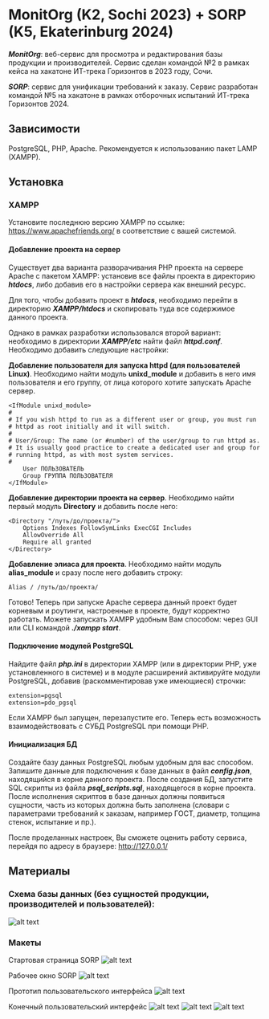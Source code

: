 # MonitOrg (K2, Sochi 2023) + SORP (K5, Ekaterinburg 2024)

__*MonitOrg*__: веб-сервис для просмотра и редактирования базы продукции и производителей. Сервис сделан командой №2 в рамках кейса на хакатоне ИТ-трека Горизонтов в 2023 году, Сочи.

__*SORP*__: сервис для унификации требований к заказу. Сервис разработан командой №5 на хакатоне в рамках отборочных испытаний ИТ-трека Горизонтов 2024. 

## Зависимости

PostgreSQL, PHP, Apache. Рекомендуется к использованию пакет LAMP (XAMPP).

## Установка

### XAMPP
Установите последнюю версию XAMPP по ссылке: https://www.apachefriends.org/ в соответствие с вашей системой.

#### Добавление проекта на сервер
Существует два варианта разворачивания PHP проекта на сервере Apache с пакетом XAMPP: установив все файлы проекта в директорию __*htdocs*__, либо добавив его в настройки сервера как внешний ресурс.

Для того, чтобы добавить проект в __*htdocs*__, необходимо перейти в директорию __*XAMPP/htdocs*__ и скопировать туда все содержимое данного проекта.

Однако в рамках разработки использовался второй вариант: необходимо в директории __*XAMPP/etc*__ найти файл __*httpd.conf*__. Необходимо добавить следующие настройки:

**Добавление пользователя для запуска httpd (для пользователей Linux)**. Необходимо найти модуль **unixd_module** и добавить в него имя пользователя и его группу, от лица которого хотите запускать Apache сервер.

    <IfModule unixd_module>
    #
    # If you wish httpd to run as a different user or group, you must run
    # httpd as root initially and it will switch.  
    #
    # User/Group: The name (or #number) of the user/group to run httpd as.
    # It is usually good practice to create a dedicated user and group for
    # running httpd, as with most system services.
    #
        User ПОЛЬЗОВАТЕЛЬ
        Group ГРУППА ПОЛЬЗОВАТЕЛЯ
    </IfModule>

**Добавление директории проекта на сервер**. Необходимо найти первый модуль __Directory__ и добавить после него:

    <Directory "/путь/до/проекта/">
        Options Indexes FollowSymLinks ExecCGI Includes
        AllowOverride All
        Require all granted
    </Directory>

**Добавление элиаса для проекта**. Необходимо найти модуль __alias_module__ и сразу после него добавить строку:

    Alias / /путь/до/проекта/

Готово! Теперь при запуске Apache сервера данный проект будет корневым и роутинги, настроенные в проекте, будут корректно работать.
Можете запускать XAMPP удобным Вам способом: через GUI или CLI командой __*./xampp start*__.

#### Подключение модулей PostgreSQL
Найдите файл __*php.ini*__ в директории XAMPP (или в директории PHP, уже установленного в системе) и в модуле расширений активируйте модули PostgreSQL, добавив (раскомментировав уже имеющиеся) строчки:

    extension=pgsql
    extension=pdo_pgsql
    
Если XAMPP был запущен, перезапустите его. Теперь есть возможность взаимодействовать с СУБД PostgreSQL при помощи PHP.

#### Инициализация БД
Создайте базу данных PostgreSQL любым удобным для вас способом. Запишите данные для подключения к базе данных в файл __*config.json*__, находящийся в корне данного проекта. После создания БД, запустите SQL скрипты из файла __*psql_scripts.sql*__, находящегося в корне проекта. После исполнения скриптов в базе данных должны появиться сущности, часть из которых должна быть заполнена (словари с параметрами требований к заказам, например ГОСТ, диаметр, толщина стенок, испытание и пр.).

После проделанных настроек, Вы сможете оценить работу сервиса, перейдя по адресу в браузере: http://127.0.0.1/

## Материалы

### Схема базы данных (без сущностей продукции, производителей и пользователей):
![alt text](./etc/img/db.png)

### Макеты
Стартовая страница SORP
![alt text](./etc/img/сопр%20каталог%201.png)

Рабочее окно SORP
![alt text](./etc/img/сорп%20каталог%202.png)

Прототип пользовательского интерфейса
![alt text](./etc/img/f-e%20prototype)

Конечный пользовательский интерфейс
![alt text](./etc/img/f-e%201.jpg)
![alt text](./etc/img/f-e%202.jpg)
![alt text](./etc/img/f-e%203.jpg)


